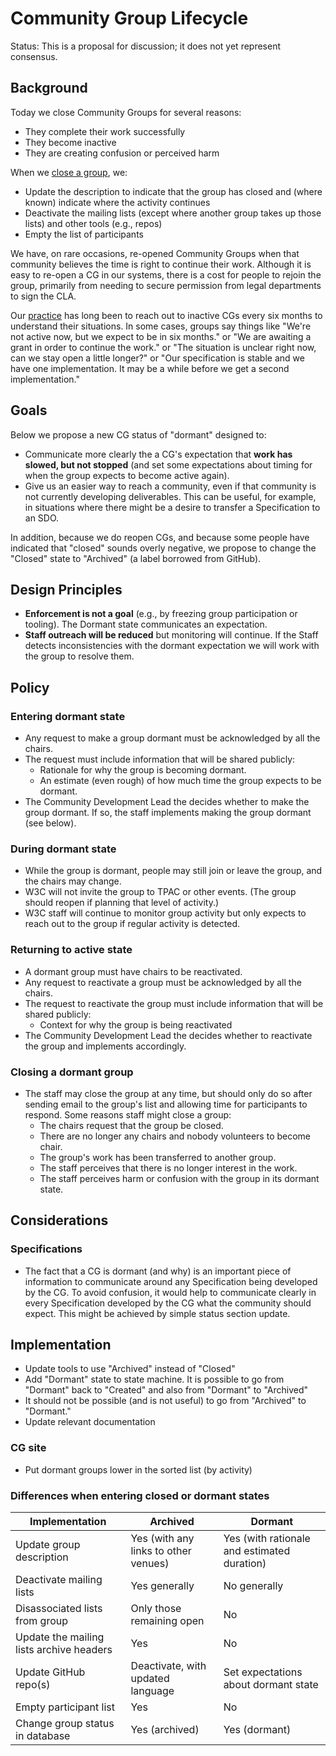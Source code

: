 # Community Group Lifecycle

Status: This is a proposal for discussion; it does not yet represent consensus.

## Background

Today we close Community Groups for several reasons:

* They complete their work successfully
* They become inactive 
* They are creating confusion or perceived harm

When we [close a group](https://www.w3.org/community/council/wiki/Closing_a_Community_or_Business_Group), we:

* Update the description to indicate that the group has closed and (where known) indicate where the activity continues
* Deactivate the mailing lists (except where another group takes up those lists) and other tools (e.g., repos)
* Empty the list of participants

We have, on rare occasions, re-opened Community Groups when that community believes the time is right to continue their work. Although it is easy to re-open a CG in our systems, there is a cost for people to rejoin the group, primarily from needing to secure permission from legal departments to sign the CLA.

Our [practice](https://www.w3.org/community/council/wiki/Closing_a_Community_or_Business_Group) has long been to reach out to inactive CGs every six months to understand their situations. In some cases, groups say things like "We're not active now, but we expect to be in six months." or "We are awaiting a grant in order to continue the work." or "The situation is unclear right now, can we stay open a little longer?" or "Our specification is stable and we have one implementation. It may be a while before we get a second implementation."

## Goals

Below we propose a new CG status of "dormant" designed to:

* Communicate more clearly the a CG's expectation that **work has slowed, but not stopped** (and set some expectations about timing for when the group expects to become active again).
* Give us an easier way to reach a community, even if that community is not currently developing deliverables. This can be useful, for example, in situations where there might be a desire to transfer a Specification to an SDO.

In addition, because we do reopen CGs, and because some people have indicated that "closed" sounds overly negative, we propose to change the "Closed" state to "Archived" (a label borrowed from GitHub).

## Design Principles

* **Enforcement is not a goal** (e.g., by freezing group participation or tooling). The Dormant state communicates an expectation. 
* **Staff outreach will be reduced** but monitoring will continue. If the Staff detects inconsistencies with the dormant expectation we will work with the group to resolve them.

## Policy

### Entering dormant state

* Any request to make a group dormant must be acknowledged by all the chairs. 
* The request must include information that will be shared publicly:
   * Rationale for why the group is becoming dormant.
   * An estimate (even rough) of how much time the group expects to be dormant.
* The Community Development Lead the decides whether to make the group dormant. If so, the staff implements making the group dormant (see below).

### During dormant state

* While the group is dormant, people may still join or leave the group, and the chairs may change.
* W3C will not invite the group to TPAC or other events. (The group should reopen if planning that level of activity.)
* W3C staff will continue to monitor group activity but only expects to reach out to the group if regular activity is detected.

### Returning to active state

* A dormant group must have chairs to be reactivated.
* Any request to reactivate a group must be acknowledged by all the chairs. 
* The request to reactivate the group must include information that will be shared publicly:
   * Context for why the group is being reactivated
* The Community Development Lead the decides whether to reactivate the group and implements accordingly.

### Closing a dormant group

* The staff may close the group at any time, but should only do so after sending email to the group's list and allowing time for participants to respond. Some reasons staff might close a group:
   * The chairs request that the group be closed.
   * There are no longer any chairs and nobody volunteers to become chair. 
   * The group's work has been transferred to another group.
   * The staff perceives that there is no longer interest in the work.
   * The staff perceives harm or confusion with the group in its dormant state.

## Considerations

### Specifications

* The fact that a CG is dormant (and why) is an important piece of information to communicate around any Specification being developed by the CG. To avoid confusion, it would help to communicate clearly in every Specification developed by the CG what the community should expect. This might be achieved by simple status section update.

## Implementation

* Update tools to use "Archived" instead of "Closed"
* Add "Dormant" state to state machine. It is possible to go from "Dormant" back to "Created" and also from "Dormant" to "Archived"
* It should not be possible (and is not useful) to go from "Archived" to "Dormant."
* Update relevant documentation

### CG site

* Put dormant groups lower in the sorted list (by activity)

### Differences when entering closed or dormant states

| Implementation | Archived  | Dormant |
| ------------- | ------------- | ------------- |
| Update group description | Yes (with any links to other venues)  | Yes (with rationale and estimated duration) |
| Deactivate mailing lists| Yes generally  | No generally |
| Disassociated lists from group | Only those remaining open | No |
| Update the mailing lists archive headers | Yes | No |
| Update GitHub repo(s) | Deactivate, with updated language | Set expectations about dormant state  |
| Empty participant list | Yes | No |
| Change group status in database | Yes (archived) | Yes (dormant) |

